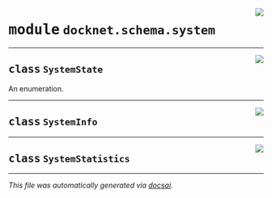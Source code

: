 <!-- markdownlint-disable -->

<a href="https://github.com/khulnasoft/docknet/blob/main/backend/src/docknet/schema/system.py#L0"><img align="right" style="float:right;" src="https://img.shields.io/badge/-source-cccccc?style=flat-square"></a>

# <kbd>module</kbd> `docknet.schema.system`






---

<a href="https://github.com/khulnasoft/docknet/blob/main/backend/src/docknet/schema/system.py#L7"><img align="right" style="float:right;" src="https://img.shields.io/badge/-source-cccccc?style=flat-square"></a>

## <kbd>class</kbd> `SystemState`
An enumeration. 





---

<a href="https://github.com/khulnasoft/docknet/blob/main/backend/src/docknet/schema/system.py#L13"><img align="right" style="float:right;" src="https://img.shields.io/badge/-source-cccccc?style=flat-square"></a>

## <kbd>class</kbd> `SystemInfo`








---

<a href="https://github.com/khulnasoft/docknet/blob/main/backend/src/docknet/schema/system.py#L35"><img align="right" style="float:right;" src="https://img.shields.io/badge/-source-cccccc?style=flat-square"></a>

## <kbd>class</kbd> `SystemStatistics`










---

_This file was automatically generated via [docsai](https://github.com/khulnasoft/docsai)._
